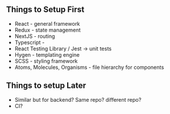 

## Things to Setup First
- React - general framework
- Redux - state management
- NextJS - routing
- Typescript - 
- React Testing Library / Jest -> unit tests
- Hygen - templating engine
- SCSS - styling framework
- Atoms, Molecules, Organisms - file hierarchy for components



## Things to setup Later
- Similar but for backend? Same repo? different repo?
- CI?







